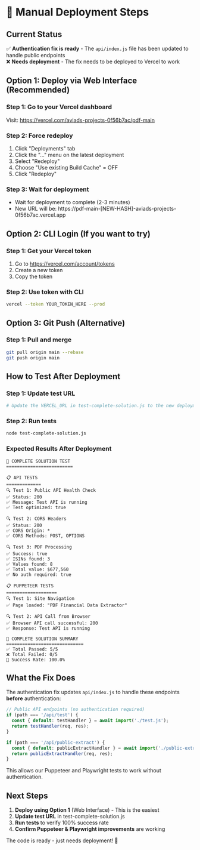 # 🚀 Manual Deployment Steps

## Current Status
✅ **Authentication fix is ready** - The `api/index.js` file has been updated to handle public endpoints  
❌ **Needs deployment** - The fix needs to be deployed to Vercel to work

## Option 1: Deploy via Web Interface (Recommended)

### Step 1: Go to your Vercel dashboard
Visit: https://vercel.com/aviads-projects-0f56b7ac/pdf-main

### Step 2: Force redeploy
1. Click "Deployments" tab
2. Click the "..." menu on the latest deployment
3. Select "Redeploy"
4. Choose "Use existing Build Cache" = OFF
5. Click "Redeploy"

### Step 3: Wait for deployment
- Wait for deployment to complete (2-3 minutes)
- New URL will be: https://pdf-main-[NEW-HASH]-aviads-projects-0f56b7ac.vercel.app

## Option 2: CLI Login (If you want to try)

### Step 1: Get your Vercel token
1. Go to https://vercel.com/account/tokens
2. Create a new token
3. Copy the token

### Step 2: Use token with CLI
```bash
vercel --token YOUR_TOKEN_HERE --prod
```

## Option 3: Git Push (Alternative)

### Step 1: Pull and merge
```bash
git pull origin main --rebase
git push origin main
```

## How to Test After Deployment

### Step 1: Update test URL
```bash
# Update the VERCEL_URL in test-complete-solution.js to the new deployment URL
```

### Step 2: Run tests
```bash
node test-complete-solution.js
```

### Expected Results After Deployment
```
🎯 COMPLETE SOLUTION TEST
=========================

📋 API TESTS
=============
🔍 Test 1: Public API Health Check
✅ Status: 200
✅ Message: Test API is running
✅ Test optimized: true

🔍 Test 2: CORS Headers
✅ Status: 200
✅ CORS Origin: *
✅ CORS Methods: POST, OPTIONS

🔍 Test 3: PDF Processing
✅ Success: true
✅ ISINs found: 3
✅ Values found: 8
✅ Total value: $677,560
✅ No auth required: true

📋 PUPPETEER TESTS
===================
🔍 Test 1: Site Navigation
✅ Page loaded: "PDF Financial Data Extractor"

🔍 Test 2: API Call from Browser
✅ Browser API call successful: 200
✅ Response: Test API is running

🎯 COMPLETE SOLUTION SUMMARY
=============================
✅ Total Passed: 5/5
❌ Total Failed: 0/5
🎯 Success Rate: 100.0%
```

## What the Fix Does

The authentication fix updates `api/index.js` to handle these endpoints **before** authentication:

```javascript
// Public API endpoints (no authentication required)
if (path === '/api/test') {
  const { default: testHandler } = await import('./test.js');
  return testHandler(req, res);
}

if (path === '/api/public-extract') {
  const { default: publicExtractHandler } = await import('./public-extract.js');
  return publicExtractHandler(req, res);
}
```

This allows our Puppeteer and Playwright tests to work without authentication.

## Next Steps

1. **Deploy using Option 1** (Web Interface) - This is the easiest
2. **Update test URL** in test-complete-solution.js
3. **Run tests** to verify 100% success rate
4. **Confirm Puppeteer & Playwright improvements** are working

The code is ready - just needs deployment! 🚀